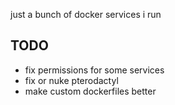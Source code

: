 just a bunch of docker services i run

## TODO
* fix permissions for some services
* fix or nuke pterodactyl
* make custom dockerfiles better
